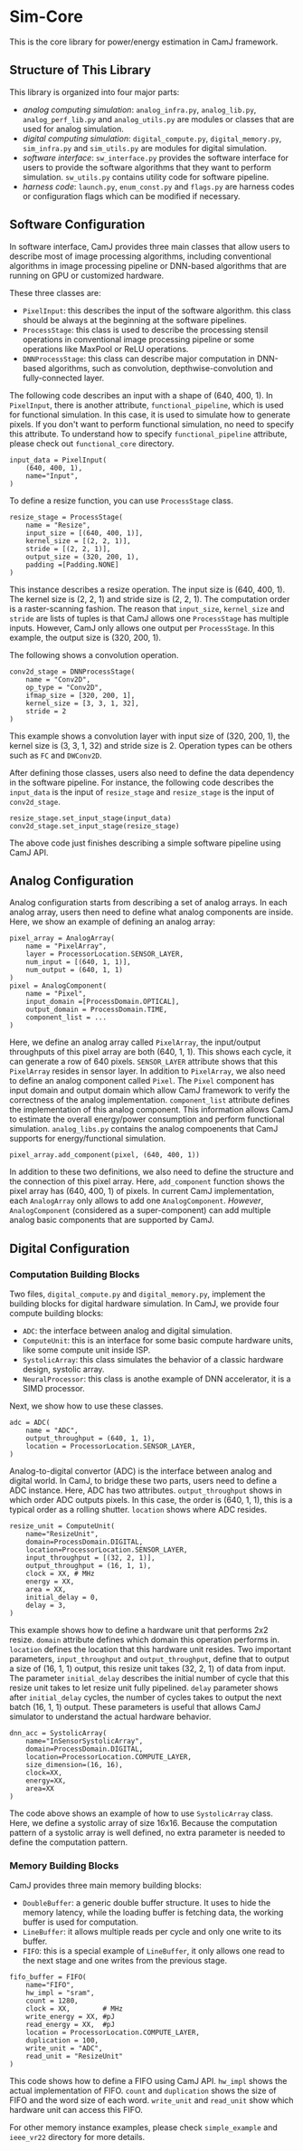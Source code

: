 # Sim-Core

This is the core library for power/energy estimation in CamJ framework.

## Structure of This Library

This library is organized into four major parts:
- *analog computing simulation*: `analog_infra.py`, `analog_lib.py`, `analog_perf_lib.py` and `analog_utils.py` are 
modules or classes that are used for analog simulation.
- *digital computing simulation*: `digital_compute.py`, `digital_memory.py`, `sim_infra.py` 
and `sim_utils.py` are modules for digital simulation.
- *software interface*: `sw_interface.py` provides the software interface for users to provide
the software algorithms that they want to perform simulation. `sw_utils.py` contains utility code
for software pipeline.
- *harness code*: `launch.py`, `enum_const.py` and `flags.py` are harness codes or configuration flags
which can be modified if necessary.


## Software Configuration

In software interface, CamJ provides three main classes that allow users to describe most of image
processing algorithms, including conventional algorithms in image processing pipeline or DNN-based
algorithms that are running on GPU or customized hardware. 

These three classes are:
- `PixelInput`: this describes the input of the software algorithm. this class should be always at
the beginning at the software pipelines.
- `ProcessStage`: this class is used to describe the processing stensil operations in conventional
image processing pipeline or some operations like MaxPool or ReLU operations.
- `DNNProcessStage`: this class can describe major computation in DNN-based algorithms, such as
convolution, depthwise-convolution and fully-connected layer.

The following code describes an input with a shape of (640, 400, 1). In `PixelInput`, there is another attribute,
`functional_pipeline`, which is used for functional simulation. In this case, it is used to simulate
how to generate pixels. If you don't want to perform functional simulation, no need to specify this
attribute. To understand how to specify `functional_pipeline` attribute, please check out `functional_core` 
directory.
```
input_data = PixelInput(
    (640, 400, 1), 
    name="Input",
)
```
To define a resize function, you can use `ProcessStage` class.
```
resize_stage = ProcessStage(
    name = "Resize",
    input_size = [(640, 400, 1)],
    kernel_size = [(2, 2, 1)],
    stride = [(2, 2, 1)],
    output_size = (320, 200, 1),
    padding =[Padding.NONE]
)
```
This instance describes a resize operation. The input size is (640, 400, 1). The kernel size is (2, 2, 1)
and stride size is (2, 2, 1). The computation order is a raster-scanning fashion. The reason that 
`input_size`, `kernel_size` and `stride` are lists of tuples is that CamJ allows one `ProcessStage` 
has multiple inputs. However, CamJ only allows one output per `ProcessStage`. In this example,
the output size is (320, 200, 1).

The following shows a convolution operation.
```
conv2d_stage = DNNProcessStage(
    name = "Conv2D",
    op_type = "Conv2D",
    ifmap_size = [320, 200, 1],
    kernel_size = [3, 3, 1, 32],
    stride = 2
)
```
This example shows a convolution layer with input size of (320, 200, 1), the kernel size is (3, 3, 1, 32) 
and stride size is 2. Operation types can be others such as `FC` and `DWConv2D`. 

After defining those classes, users also need to define the data dependency in the software pipeline.
For instance, the following code describes the `input_data` is the input of `resize_stage` and `resize_stage` 
is the input of `conv2d_stage`.
```
resize_stage.set_input_stage(input_data)
conv2d_stage.set_input_stage(resize_stage)

```
The above code just finishes describing a simple software pipeline using CamJ API.

## Analog Configuration

Analog configuration starts from describing a set of analog arrays. In each analog array, users then
need to define what analog components are inside. Here, we show an example of defining an analog array:

```
pixel_array = AnalogArray(
    name = "PixelArray",
    layer = ProcessorLocation.SENSOR_LAYER,
    num_input = [(640, 1, 1)],
    num_output = (640, 1, 1)
)
pixel = AnalogComponent(
    name = "Pixel",
    input_domain =[ProcessDomain.OPTICAL],
    output_domain = ProcessDomain.TIME,
    component_list = ...
)
```
Here, we define an analog array called `PixelArray`, the input/output throughputs of this pixel array
are both (640, 1, 1). This shows each cycle, it can generate a row of 640 pixels. `SENSOR_LAYER` 
attribute shows that this `PixelArray` resides in sensor layer. In addition to `PixelArray`, we also
need to define an analog component called `Pixel`. The `Pixel` component has input domain and output
domain which allow CamJ framework to verify the correctness of the analog implementation. `component_list` 
attribute defines the implementation of this analog component. This information allows CamJ to 
estimate the overall energy/power consumption and perform functional simulation. `analog_libs.py` 
contains the analog compoenents that CamJ supports for energy/functional simulation.

```
pixel_array.add_component(pixel, (640, 400, 1))
```

In addition to these two definitions, we also need to define the structure and the connection of this 
pixel array. Here, `add_component` function shows the pixel array has (640, 400, 1) of pixels. In 
current CamJ implementation, each `AnalogArray` only allows to add one `AnalogComponent`. *However*,
`AnalogComponent` (considered as a super-component) can add multiple analog basic components that 
are supported by CamJ.

## Digital Configuration

### Computation Building Blocks

Two files, `digital_compute.py` and `digital_memory.py`, implement the building blocks for 
digital hardware simulation. In CamJ, we provide four compute building blocks:

- `ADC`: the interface between analog and digital simulation.
- `ComputeUnit`: this is an interface for some basic compute hardware units, like some compute unit 
inside ISP.
- `SystolicArray`: this class simulates the behavior of a classic hardware design, systolic array.
- `NeuralProcessor`: this class is anothe example of DNN accelerator, it is a SIMD processor.

Next, we show how to use these classes.
```
adc = ADC(
    name = "ADC",
    output_throughput = (640, 1, 1),
    location = ProcessorLocation.SENSOR_LAYER,
)
```
Analog-to-digital convertor (ADC) is the interface between analog and digital world. In CamJ, to
bridge these two parts, users need to define a ADC instance. Here, ADC has two attributes. 
`output_throughput` shows in which order ADC outputs pixels. In this case, the order is (640, 1, 1),
this is a typical order as a rolling shutter. `location` shows where ADC resides.

```
resize_unit = ComputeUnit(
    name="ResizeUnit",
    domain=ProcessDomain.DIGITAL,
    location=ProcessorLocation.SENSOR_LAYER,
    input_throughput = [(32, 2, 1)],
    output_throughput = (16, 1, 1), 
    clock = XX, # MHz
    energy = XX,
    area = XX,
    initial_delay = 0,
    delay = 3,
)
```
This example shows how to define a hardware unit that performs 2x2 resize. `domain` attribute defines
which domain this operation performs in. `location` defines the location that this hardware unit resides.
Two important parameters, `input_throughput` and `output_throughput`, define that to output a size of 
(16, 1, 1) output, this resize unit takes (32, 2, 1) of data from input. The parameter `initial_delay`
describes the initial number of cycle that this resize unit takes to let resize unit fully pipelined.
`delay` parameter shows after `initial_delay` cycles, the number of cycles takes to output 
the next batch (16, 1, 1) output. These parameters is useful that allows CamJ simulator to understand 
the actual hardware behavior.

```
dnn_acc = SystolicArray(
    name="InSensorSystolicArray",
    domain=ProcessDomain.DIGITAL,
    location=ProcessorLocation.COMPUTE_LAYER,
    size_dimension=(16, 16),
    clock=XX,
    energy=XX,
    area=XX
)
```
The code above shows an example of how to use `SystolicArray` class. Here, we define a systolic array 
of size 16x16. Because the computation pattern of a systolic array is well defined, no extra parameter 
is needed to define the computation pattern.

### Memory Building Blocks

CamJ provides three main memory building blocks:
- `DoubleBuffer`: a generic double buffer structure. It uses to hide the memory latency, while the 
loading buffer is fetching data, the working buffer is used for computation.
- `LineBuffer`: it allows multiple reads per cycle and only one write to its buffer.
- `FIFO`: this is a special example of `LineBuffer`, it only allows one read to the next stage and 
one writes from the previous stage.

```
fifo_buffer = FIFO(
    name="FIFO",
    hw_impl = "sram",
    count = 1280,
    clock = XX,        # MHz
    write_energy = XX, #pJ
    read_energy = XX,  #pJ
    location = ProcessorLocation.COMPUTE_LAYER,
    duplication = 100,
    write_unit = "ADC",
    read_unit = "ResizeUnit"
)

```
This code shows how to define a FIFO using CamJ API. `hw_impl` shows the actual implementation of FIFO.
`count` and `duplication` shows the size of FIFO and the word size of each word. `write_unit` and `read_unit` 
show which  hardware unit can access this FIFO.

For other memory instance examples, please check `simple_example` and `ieee_vr22` directory for more 
details.







